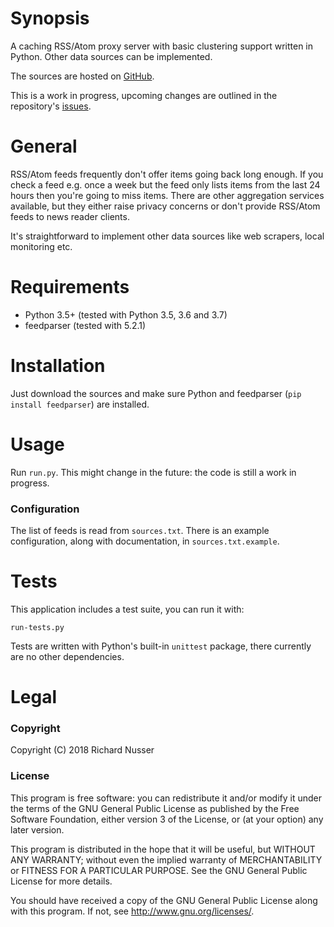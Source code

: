 # Synopsis

A caching RSS/Atom proxy server with basic clustering support written in Python. Other data sources can be implemented.

The sources are hosted on [GitHub](https://github.com/rinusser/FeedTrough).

This is a work in progress, upcoming changes are outlined in the repository's [issues](https://github.com/rinusser/FeedTrough/issues).


# General

RSS/Atom feeds frequently don't offer items going back long enough. If you check a feed e.g. once a week but the feed
only lists items from the last 24 hours then you're going to miss items. There are other aggregation services
available, but they either raise privacy concerns or don't provide RSS/Atom feeds to news reader clients.

It's straightforward to implement other data sources like web scrapers, local monitoring etc.


# Requirements

* Python 3.5+ (tested with Python 3.5, 3.6 and 3.7)
* feedparser (tested with 5.2.1)


# Installation

Just download the sources and make sure Python and feedparser (`pip install feedparser`) are installed.


# Usage

Run `run.py`. This might change in the future: the code is still a work in progress.

### Configuration

The list of feeds is read from `sources.txt`. There is an example configuration, along with documentation, in `sources.txt.example`.


# Tests

This application includes a test suite, you can run it with:

    run-tests.py

Tests are written with Python's built-in `unittest` package, there currently are no other dependencies.


# Legal

### Copyright

Copyright (C) 2018 Richard Nusser

### License

This program is free software: you can redistribute it and/or modify
it under the terms of the GNU General Public License as published by
the Free Software Foundation, either version 3 of the License, or
(at your option) any later version.

This program is distributed in the hope that it will be useful,
but WITHOUT ANY WARRANTY; without even the implied warranty of
MERCHANTABILITY or FITNESS FOR A PARTICULAR PURPOSE.  See the
GNU General Public License for more details.

You should have received a copy of the GNU General Public License
along with this program. If not, see <http://www.gnu.org/licenses/>.
